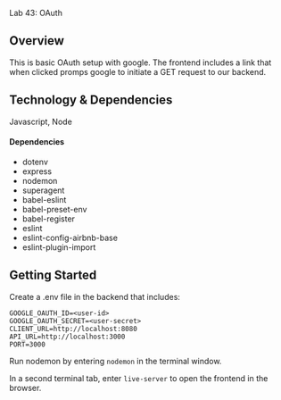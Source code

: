 Lab 43: OAuth

## Overview 

This is basic OAuth setup with google. The frontend includes a link that when clicked promps google to initiate a GET request to our backend. 

## Technology & Dependencies

Javascript, Node

#### Dependencies
  - dotenv
  - express
  - nodemon
  - superagent
  - babel-eslint
  - babel-preset-env
  - babel-register
  - eslint
  - eslint-config-airbnb-base
  - eslint-plugin-import


## Getting Started

Create a .env file in the backend that includes:

```
GOOGLE_OAUTH_ID=<user-id>
GOOGLE_OAUTH_SECRET=<user-secret>
CLIENT_URL=http://localhost:8080
API_URL=http://localhost:3000
PORT=3000
```

Run nodemon by entering ```nodemon``` in the terminal window.

In a second terminal tab, enter ```live-server``` to open the frontend in the browser.
